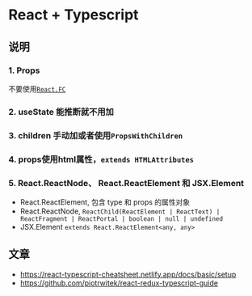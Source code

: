 # React + Typescript

## 说明
### 1. Props
不要使用[`React.FC`](https://github.com/facebook/create-react-app/pull/8177)
### 2. useState 能推断就不用加
### 3. children 手动加或者使用`PropsWithChildren`
### 4. props使用html属性，`extends HTMLAttributes`
### 5. React.ReactNode、 React.ReactElement 和 JSX.Element 
- React.ReactElement, 包含 type 和 props 的属性对象
- React.ReactNode, `ReactChild(ReactElement | ReactText) | ReactFragment | ReactPortal | boolean | null | undefined`
- JSX.Element `extends React.ReactElement<any, any>`

## 文章
- https://react-typescript-cheatsheet.netlify.app/docs/basic/setup
- https://github.com/piotrwitek/react-redux-typescript-guide